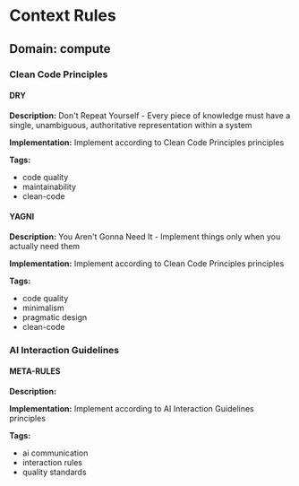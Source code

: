 # Context Rules

## Domain: compute

### Clean Code Principles

#### DRY

**Description:** Don't Repeat Yourself - Every piece of knowledge must have a single, unambiguous, authoritative representation within a system

**Implementation:** Implement according to Clean Code Principles principles

**Tags:**
- code quality
- maintainability
- clean-code

#### YAGNI

**Description:** You Aren't Gonna Need It - Implement things only when you actually need them

**Implementation:** Implement according to Clean Code Principles principles

**Tags:**
- code quality
- minimalism
- pragmatic design
- clean-code

### AI Interaction Guidelines

#### META-RULES

**Description:** 

**Implementation:** Implement according to AI Interaction Guidelines principles

**Tags:**
- ai communication
- interaction rules
- quality standards

